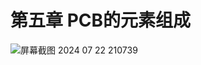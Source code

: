 # 第五章 PCB的元素组成

![屏幕截图 2024 07 22 210739](https://img.picgo.net/2024/07/22/-2024-07-22-21073972f9d8cbad5e030d.png)
